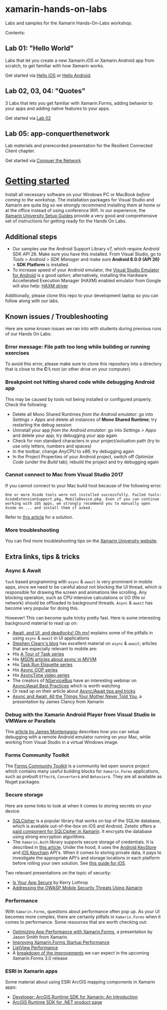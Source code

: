 # xamarin-hands-on-labs
Labs and samples for the Xamarin Hands-On-Labs workshop.

Contents:

## Lab 01: "Hello World"
Labs that let you create a new Xamarin.iOS or Xamarin.Android app from scratch, to get familiar with how Xamarin works.

Get started via [Hello iOS](./Lab01/iOS/readme.md) or [Hello Android](./Lab01/Android/readme.md).

## Lab 02, 03, 04: "Quotes"
3 Labs that lets you get familiar with Xamarin.Forms, adding behavior to your apps and adding native features to your apps.

Get started via [Lab 02](./Lab02/readme.md)

## Lab 05: app-conquerthenetwork
Lab materials and prerecorded presentation for the Resilient Connected Client chapter.

Get started via [Conquer the Network](./Lab05/README.md)

# [Getting started](#Instructions)
Install all necessary software on your Windows PC or MacBook _before coming to the workshop_. The installation packages for Visual Studio and Xamarin are quite big so we strongly recommend installing them at home or at the office instead of using conference Wifi. In our experience, the [Xamarin University Setup Guides](https://university.xamarin.com/content/setupmenu) provide a very good and comprehensive set of instructions for getting ready for the Hands On Labs.

## Additional steps
- Our samples use the Android Support Library v7, which require Android SDK API 26. Make sure you have this installed. From Visual Studio, go to _Tools > Android > SDK Manager_ and make sure **Android 8.0.0 (API 26)** > **SDK Platform** is installed.
- To increase speed of your Android emulator, the [Visual Studio Emulator for Android](https://www.visualstudio.com/vs/msft-android-emulator/) is a good option; alternatively, installing the Hardware Accellerated Execution Manager (HAXM) enabled emulator from Google will also help: [HAXM driver](https://software.intel.com/en-us/articles/intel-hardware-accelerated-execution-manager-intel-haxm)

Additionally, please clone this repo to your development laptop so you can follow along with our labs.

## Known issues / Troubleshooting
Here are some known issues we ran into with students during previous runs of our Hands On Labs:

### Error message: **File path too long** while building or running exercises
To avoid this error, please make sure to clone this repository into a directory that is close to the **C:\\** root (or other drive on your computer).

### Breakpoint not hitting shared code while debugging Android app
This may be caused by tools not being installed or configured properly. Check the following:
- Delete all Mono Shared Runtimes _from the Android emulator_: go into _Settings > Apps_ and delete all instances of **Mono Shared Runtime**; try restarting the debug session
- Uninstall your app _from the Android emulator_: go into _Settings > Apps_ and delete your app; try debugging your app again
- Check for non standard characters in your project/soluation path (try to use only letters, numbers and spaces)
- In the toolbar, change _AnyCPU_ to _x86_; try debugging again
- In the Project Properties of your Android project, switch off _Optimize Code_ (under the _Build_ tab); rebuild the project and try debugging again

### Cannot connect to Mac from Visual Studio 2017
If you cannot connect to your Mac build host because of the following error:

    One or more Xcode tools were not installed successfully. Failed tools: XcodeExtensionSupport.pkg, MobileDevice.pkg. Even if you can continue working with iOS apps, we strongly recommend you to manually open Xcode on ... and install them if asked.

Refer to [this article](https://developercommunity.visualstudio.com/content/problem/209704/vs-156-xcode-tools-installation-fails.html?childToView=211204#comment-211204) for a solution.

### More troubleshooting
You can find more troubleshooting tips on the [Xamarin University website](https://university.xamarin.com/resources/troubleshooting).

## Extra links, tips & tricks
### Async & Await
`Task` based programming with `async` & `await` is very prominent in mobile apps, since we need to be careful about not blocking the UI thread, which is responsible for drawing the screen and animations like scrolling. Any blocking operation, such as CPU intensive calculations or I/O (file or network) should be offloaded to background threads. `Async` & `await` has become very popular for doing this.

However! This can become quite tricky pretty fast. Here is some interesting background material to read up on:

- [Await, and UI, and deadlocks! Oh my!](https://blogs.msdn.microsoft.com/pfxteam/2011/01/13/await-and-ui-and-deadlocks-oh-my/) explains some of the pitfalls in using `async` & `await` in UI applications
- [Stephen Cleary's blog](http://blog.stephencleary.com) has excellent material on `async` & `await`; articles that are especially relevant to mobile are:
- His [A Tour of Task series](http://blog.stephencleary.com/2014/04/a-tour-of-task-part-0-overview.html)
- His [MSDN articles about async in MVVM](http://blog.stephencleary.com/2014/04/announcement-msdn-async-mvvm-articles.html)
- His [Task.Run Etiquette series](http://blog.stephencleary.com/2013/10/taskrun-etiquette-and-proper-usage.html)
- His [Async OOP series](https://blog.stephencleary.com/2013/01/async-oop-0-introduction.html)
- His [AsyncTime video series](https://vimeo.com/ondemand/asynctime)
- The creators of [NServiceBus](https://particular.net/nservicebus) have an interesting webinar on [Async/Await Best Practices](https://particular.net/webinars/async-await-best-practices) which is worth watching
- Or read up on their article about [Async/Await tips and tricks](https://particular.net/blog/async-await-tips-and-tricks)
- [Async and Await, All the Things Your Mother Never Told You](https://channel9.msdn.com/Events/Xamarin-Evolve/2016/Async-and-Await-All-the-Things-Your-Mother-Never-Told-You), a presentation by James Clancy from Xamarin

### Debug with the Xamarin Android Player from Visual Studio in VMWare or Parallels
This [article by James Montemagno](https://montemagno.com/debug-with-the-xamarin-android-player-from-visual/) describes how you can setup debugging with a remote Android emulator running on your Mac, while working from Visual Studio in a virtual Windows image.

### Forms Community Toolkit
The [Forms Community Toolkit](https://github.com/FormsCommunityToolkit/FormsCommunityToolkit) is a community led open source project which contains many useful building blocks for `Xamarin.Forms` applications, such as prebuilt `Effect`s, `Converter`s and `Behavior`s. They are all available as Nuget packages.

### Secure storage
Here are some links to look at when it comes to storing secrets on your device:

- [SQLCipher](https://www.zetetic.net/sqlcipher/) is a popular library that works on top of the SQLite database, which is available out-of-the-box on iOS and Android. Zetetic offers a [paid component for SQLCipher in Xamarin](https://www.zetetic.net/sqlcipher/sqlcipher-for-xamarin/). It encrypts the database using strong encryption algorithms.
- The `Xamarin.Auth` library supports secure storage of credentials. It is described in [this article](https://developer.xamarin.com/recipes/cross-platform/xamarin-forms/general/store-credentials/). Under the hood, it uses the [Android KeyStore](https://developer.android.com/training/articles/keystore.html) and [iOS Keychain](https://developer.xamarin.com/samples/monotouch/Keychain/) API's. When it comes to storing private data, it pays to investigate the appropriate API's and storage locations in each platform before rolling your own solution. See [this guide for iOS](https://developer.xamarin.com/guides/ios/application_fundamentals/security-privacy-enhancements/).

Two relevant presentations on the topic of security:

- [Is Your App Secure](https://channel9.msdn.com/Events/Xamarin-Evolve/2016/Is-Your-App-Secure) by Kerry Lothrop
- [Addressing the OWASP Mobile Security Threats Using Xamarin](https://channel9.msdn.com/Events/Xamarin-Evolve/2016/Addressing-the-OWASP-Mobile-Security-Threats-Using-Xamarin)

### Performance
With `Xamarin.Forms`, questions about performance often pop up. As your UI becomes more complex, there are certainly pitfalls in `Xamarin.Forms` when it comes to performance. Some resources that are worth checking out:

- [Optimizing App Performance with Xamarin.Forms](https://channel9.msdn.com/Events/Xamarin-Evolve/2016/Optimizing-App-Performance-with-XamarinForms), a presentation by Jason Smith from Xamarin.
- [Improving Xamarin.Forms Startup Performance](https://xamarinhelp.com/improving-xamarin-forms-startup-performance/)
- [ListView Performance](https://developer.xamarin.com/guides/xamarin-forms/user-interface/listview/performance/)
- A [breakdown of the improvements](https://blog.xamarin.com/glimpse-future-xamarin-forms-3-0/) we can expect in the upcoming Xamarin.Forms 3.0 release

### ESRI in Xamarin apps
Some material about using ESRI ArcGIS mapping components in Xamarin apps:

- [Developer: ArcGIS Runtime SDK for Xamarin: An Introduction](https://www.youtube.com/watch?v=IDPnUZgAK5w)
- [ArcGIS Runtime SDK for .NET product page](https://developers.arcgis.com/net/)
